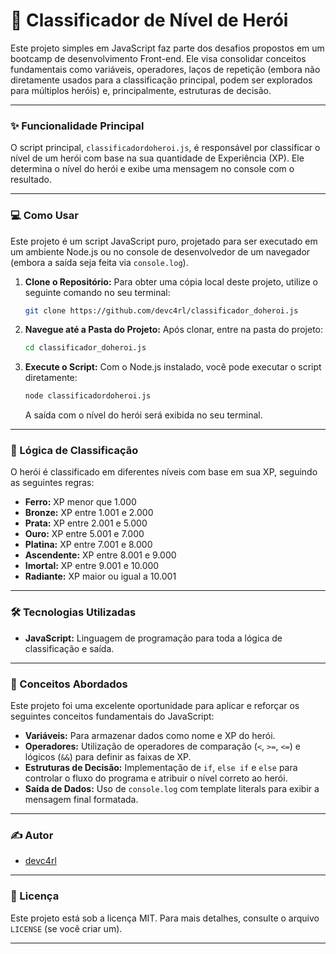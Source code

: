 

# 🚀 Classificador de Nível de Herói

Este projeto simples em JavaScript faz parte dos desafios propostos em um bootcamp de desenvolvimento Front-end. Ele visa consolidar conceitos fundamentais como variáveis, operadores, laços de repetição (embora não diretamente usados para a classificação principal, podem ser explorados para múltiplos heróis) e, principalmente, estruturas de decisão.

-----

### ✨ Funcionalidade Principal

O script principal, `classificadordoheroi.js`, é responsável por classificar o nível de um herói com base na sua quantidade de Experiência (XP). Ele determina o nível do herói e exibe uma mensagem no console com o resultado.

-----

### 💻 Como Usar

Este projeto é um script JavaScript puro, projetado para ser executado em um ambiente Node.js ou no console de desenvolvedor de um navegador (embora a saída seja feita via `console.log`).

1.  **Clone o Repositório:**
    Para obter uma cópia local deste projeto, utilize o seguinte comando no seu terminal:

    ```bash
    git clone https://github.com/devc4rl/classificador_doheroi.js
    ```

2.  **Navegue até a Pasta do Projeto:**
    Após clonar, entre na pasta do projeto:

    ```bash
    cd classificador_doheroi.js
    ```

3.  **Execute o Script:**
    Com o Node.js instalado, você pode executar o script diretamente:

    ```bash
    node classificadordoheroi.js
    ```

    A saída com o nível do herói será exibida no seu terminal.

-----

### 📜 Lógica de Classificação

O herói é classificado em diferentes níveis com base em sua XP, seguindo as seguintes regras:

  * **Ferro:** XP menor que 1.000
  * **Bronze:** XP entre 1.001 e 2.000
  * **Prata:** XP entre 2.001 e 5.000
  * **Ouro:** XP entre 5.001 e 7.000
  * **Platina:** XP entre 7.001 e 8.000
  * **Ascendente:** XP entre 8.001 e 9.000
  * **Imortal:** XP entre 9.001 e 10.000
  * **Radiante:** XP maior ou igual a 10.001

-----

### 🛠️ Tecnologias Utilizadas

  * **JavaScript:** Linguagem de programação para toda a lógica de classificação e saída.

-----

### 🧠 Conceitos Abordados

Este projeto foi uma excelente oportunidade para aplicar e reforçar os seguintes conceitos fundamentais do JavaScript:

  * **Variáveis:** Para armazenar dados como nome e XP do herói.
  * **Operadores:** Utilização de operadores de comparação (`<`, `>=`, `<=`) e lógicos (`&&`) para definir as faixas de XP.
  * **Estruturas de Decisão:** Implementação de `if`, `else if` e `else` para controlar o fluxo do programa e atribuir o nível correto ao herói.
  * **Saída de Dados:** Uso de `console.log` com template literals para exibir a mensagem final formatada.

-----

### ✍️ Autor

  * [devc4rl](https://www.google.com/search?q=https://github.com/devc4rl)

-----

### 📄 Licença

Este projeto está sob a licença MIT. Para mais detalhes, consulte o arquivo `LICENSE` (se você criar um).

-----
